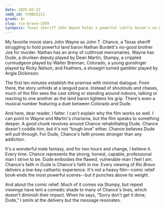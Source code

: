 ```yaml
---
date: 2025-03-22
imdb_id: tt0053221
grade: A+
slug: rio-bravo-1959
synopsis: Texas sheriff John Wayne holds a powerful cattle baron's no-good brother for murder with only drunken deputy Dean Martin and cantankerous jailer Walter Brennan for support.
---
```


My favorite movie stars John Wayne as John T. Chance, a Texas sheriff struggling to hold powerful land baron Nathan Burdett's no-good brother Joe for murder. Nathan has an army of cutthroat mercenaries. Wayne has Dude, a drunken deputy played by Dean Martin, Stumpy, a crippled curmudgeon played by Walter Brennan, Colorado, a young gunslinger played by Ricky Nelson, and Feathers, a showgirl turned gambler played by Angie Dickinson.

The first ten minutes establish the premise with minimal dialogue. From there, the story unfolds at a languid pace. Instead of shootouts and chases, much of the film sees the cast sitting or standing around indoors, talking or reacting to one another as the land baron tightens his grip. There's even a musical number featuring a duet between Colorado and Dude. 

And here, dear reader, I falter. I can't explain why the film works so well. I can point to Wayne and Martin's charisma, but the film speaks to something deeper. A good chunk revolves around Chance rehabilitating Dude. Chance doesn't coddle him, but it's not “tough love” either. Chance believes Dude will pull through. For Dude, Chance's faith proves stronger than any addiction.

It's a wonderful male fantasy, and for two hours and change, I believe it. Every time. Chance represents the strong, honest, capable, professional man I strive to be. Dude embodies the flawed, vulnerable man I feel I am. Chance's faith in Dude is Chance's faith in me. Every viewing of _Rio Bravo_ delivers a low-key cathartic experience. It's not a heavy film--comic relief book-ends the most powerful scenes--but it punches above its weight.

And about the comic relief. Much of it comes via Stumpy, but repeat viewings have lent a comedic shade to many of Chance's lines, which doesn't diminish their impact. When he says, “Sorry don't get it done, Dude,” I smirk at the delivery but the message resonates.